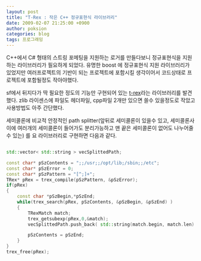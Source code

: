```yaml
---
layout: post
title: "T-Rex : 작은 C++ 정규표현식 라이브러리"
date: 2009-02-07 21:25:00 +0900
author: poksion
categories: blog
tags: 프로그래밍
---
```


C++에서 C# 형태의 스트링 포메팅을 지원하는 로거를 만들다보니 정규표현식을 지원하는 라이브러리가 필요하게 되었다. 유명한 boost 에 정규표현식 지원 라이브러리가 있었지만 여러프로젝트의 기반이 되는 프로젝트에 포함시킬 생각이어서 코드상태로 프로젝트에 포함될정도 작아야했다.

sf에서 뒤지다가 딱 필요한 정도의 기능만 구현되어 있는 [t-rex](http://sourceforge.net/projects/tiny-rex/)라는 라이브러리를 발견했다. zlib 라이센스에 파일도 헤더파일, cpp파일 2개만 있으면 쓸수 있을정도로 작았고 사용방법도 아주 간단했다.

세미콜론에 비교적 안정적인 path splitter(앞뒤로 세미콜론이 있을수 있고, 세미콜론사이에 여러개의 세미콜론이 들어가도 분리가능하고 맨 끝은 세미콜론이 없어도 나누어줄수 있는) 를 요 라이브러리로 구현하면 다음과 같다.

```cpp

std::vector< std::string > vecSplittedPath;

const char* pSzContents = ";;/usr;;/opt/lib;/sbin;;/etc";
const char* pSzError = 0;
const char* pSzPattern = "[^;]+";
TRex* pRex = trex_compile(pSzPattern, &pSzError);
if(pRex)
{
    const char *pSzBegin,*pSzEnd;
    while(trex_search(pRex, pSzContents, &pSzBegin, &pSzEnd) )
    {
        TRexMatch match;
        trex_getsubexp(pRex,0,&match);
        vecSplittedPath.push_back( std::string(match.begin, match.len) );

        pSzContents = pSzEnd;
    }
}
trex_free(pRex);

```

